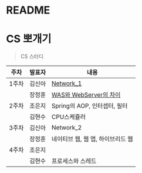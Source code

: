 # README

# CS 뽀개기

> CS 스터디
> 

| 주차 | 발표자 | 내용 |
| --- | --- | --- |
| 1주차 | 김신아 | [Network_1](https://github.com/Doppio1101/C4/blob/main/Week1/Network_1.pdf) |
|  | 장정훈 | [WAS와 WebServer의 차이](https://github.com/Doppio1101/C4/blob/main/Week1/Web_Server%EC%99%80_WAS.pdf) |
| 2주차 | 조은지 | Spring의 AOP, 인터셉터, 필터 |
|  | 김현수 | CPU스케쥴러 |
| 3주차 | 김신아 | Network_2 |
|  | 장정훈 | 네이티브 웹, 웹 앱, 하이브리드 웹 |
| 4주차 | 조은지 |  |
|  | 김현수 | 프로세스와 스레드 |
